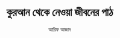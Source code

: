 ---
title: "কুরআন থেকে নেওয়া জীবনের পাঠ"
author: "আরিফ আজাদ"
img: https://ds.rokomari.store/rokomari110/ProductNew20190903/260X372/Quran_Theke_Newa_JIboner_Pat-Arif_Azad-d0906-279506.jpg
dlink: https://drive.google.com/uc?export=download&id=1J0vi_6JBfGB3KKh7Q889nErOTThXpJ4P
genres:
  - islam
---